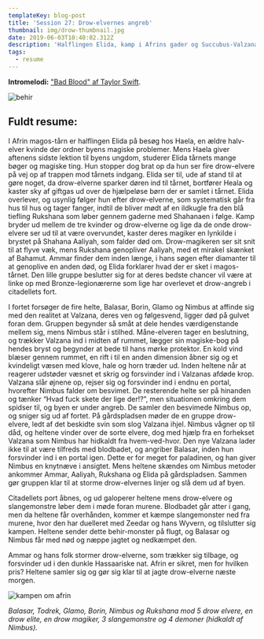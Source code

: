 ```yaml
---
templateKey: blog-post
title: 'Session 27: Drow-elvernes angreb'
thumbnail: img/drow-thumbnail.jpg
date: 2019-06-03T10:40:02.312Z
description: 'Halflingen Elida, kamp i Afrins gader og Succubus-Valzana.'
tags:
  - resume
---
```

**Intromelodi:** ["Bad Blood" af Taylor Swift](https://open.spotify.com/track/0TvQLMecTE8utzoNmvXRbK).

![behir](/img/behir.jpg)

## Fuldt resume:

I Afrin magos-tårn er halflingen Elida på besøg hos Haela, en ældre halv-elver kvinde der ordner byens magiske problemer. Mens Haela giver aftenens sidste lektion til byens ungdom, studerer Elida tårnets mange bøger og magiske ting. Hun stopper dog brat op da hun ser fire drow-elvere på vej op af trappen mod tårnets indgang. Elida ser til, ude af stand til at gøre noget, da drow-elverne sparker døren ind til tårnet, bortfører Heala og kaster sky af giftgas ud over de hjælpeløse børn der er samlet i tårnet. Elida overlever, og usynlig følger hun efter drow-elverne, som systematisk går fra hus til hus og tager fanger, indtil de bliver mødt af en ildkugle fra den blå tiefling Rukshana som løber gennem gaderne med Shahanaen i følge. Kamp bryder ud mellem de tre kvinder og drow-elverne og lige da de onde drow-elvere ser ud til at være overvundet, kaster deres magiker en lynkilde i brystet på Shahana Aaliyah, som falder død om. Drow-magikeren ser sit snit til at flyve væk, mens Rukshana genopliver Aaliyah, med et mirakel skænket af Bahamut. Ammar finder dem inden længe, i hans søgen efter diamanter til at genoplive en anden død, og Elida forklarer hvad der er sket i magos-tårnet. Den lille gruppe beslutter sig for at deres bedste chancer vil være at linke op med Bronze-legionærerne som lige har overlevet et drow-angreb i citadellets fort.

I fortet forsøger de fire helte, Balasar, Borin, Glamo og Nimbus at affinde sig med den realitet at Valzana, deres ven og følgesvend, ligger død på gulvet foran dem. Gruppen begynder så småt at dele hendes værdigenstande mellem sig, mens Nimbus står i stilhed. Måne-elveren tager en beslutning, og trækker Valzana ind i midten af rummet, lægger sin magiske-bog på hendes bryst og begynder at bede til hans mørke protektor. En kold vind blæser gennem rummet, en rift i til en anden dimension åbner sig og et kvindeligt væsen med klove, hale og horn træder ud. Inden heltene når at reagerer udstøder væsnet et skrig og forsvinder ind i Valzanas afdøde krop. Valzana slår øjnene op, rejser sig og forsvinder ind i endnu en portal, hvorefter Nimbus falder om besvimet. De resterende helte ser på hinanden og tænker “Hvad fuck skete der lige der!?”, men situationen omkring dem spidser til, og byen er under angreb. De samler den besvimede Nimbus op, og sniger sig ud af fortet. På gårdspladsen møder de en gruppe drow-elvere, ledt af det beskidte svin som slog Valzana ihjel. Nimbus vågner op til dåd, og heltene vinder over de sorte elvere, dog med hjælp fra en forhekset Valzana som Nimbus har hidkaldt fra hvem-ved-hvor. Den nye Valzana lader ikke til at være tilfreds med blodbadet, og angriber Balasar, inden hun forsvinder ind i en portal igen. Dette er for meget for paladinen, og han giver Nimbus en knytnæve i ansigtet. Mens heltene skændes om Nimbus metoder ankommer Ammar, Aaliyah, Rukshana og Elida på gårdspladsen. Sammen gør gruppen klar til at storme drow-elvernes linjer og slå dem ud af byen.

Citadellets port åbnes, og ud galoperer heltene mens drow-elvere og slangemonstre løber dem i møde foran murene. Blodbadet går atter i gang, men da heltene får overhånden, kommer et kæmpe slangemonster ned fra murene, hvor den har duelleret med Zeedar og hans Wyvern, og tilslutter sig kampen. Heltene sender dette behir-monster på flugt, og Balasar og Nimbus får med nød og næppe jagtet og nedkæmpet den.

Ammar og hans folk stormer drow-elverne, som trækker sig tilbage, og forsvinder ud i den dunkle Hassaariske nat. Afrin er sikret, men for hvilken pris? Heltene samler sig og gør sig klar til at jagte drow-elverne næste morgen.

![kampen om afrin](/img/kampen-om-afrin.jpg)

_Balasar, Todrek, Glamo, Borin, Nimbus og Rukshana mod 5 drow elvere, en drow elite, en drow magiker, 3 slangemonstre og 4 demoner (hidkaldt af Nimbus)._
